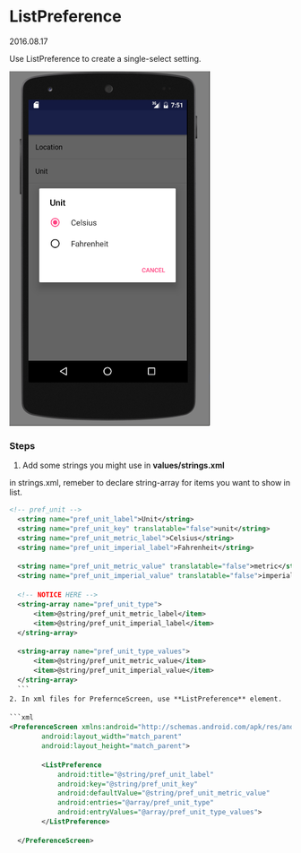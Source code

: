 # ListPreference
2016.08.17

Use ListPreference to create a single-select setting.

![ListPreference Sample](/Android/img/list_pref.PNG)

### Steps

1. Add some strings you might use in **values/strings.xml**

  in strings.xml, remeber to declare string-array for items you want to show in list.

  ```xml
  <!-- pref_unit -->
    <string name="pref_unit_label">Unit</string>
    <string name="pref_unit_key" translatable="false">unit</string>
    <string name="pref_unit_metric_label">Celsius</string>
    <string name="pref_unit_imperial_label">Fahrenheit</string>

    <string name="pref_unit_metric_value" translatable="false">metric</string>
    <string name="pref_unit_imperial_value" translatable="false">imperial</string>

    <!-- NOTICE HERE -->
    <string-array name="pref_unit_type">
        <item>@string/pref_unit_metric_label</item>
        <item>@string/pref_unit_imperial_label</item>
    </string-array>

    <string-array name="pref_unit_type_values">
        <item>@string/pref_unit_metric_value</item>
        <item>@string/pref_unit_imperial_value</item>
    </string-array>
    ```
2. In xml files for PrefernceScreen, use **ListPreference** element.

  ```xml
  <PreferenceScreen xmlns:android="http://schemas.android.com/apk/res/android"
          android:layout_width="match_parent"
          android:layout_height="match_parent">

          <ListPreference
              android:title="@string/pref_unit_label"
              android:key="@string/pref_unit_key"
              android:defaultValue="@string/pref_unit_metric_value"
              android:entries="@array/pref_unit_type"
              android:entryValues="@array/pref_unit_type_values">
          </ListPreference>

    </PreferenceScreen>
  ```
